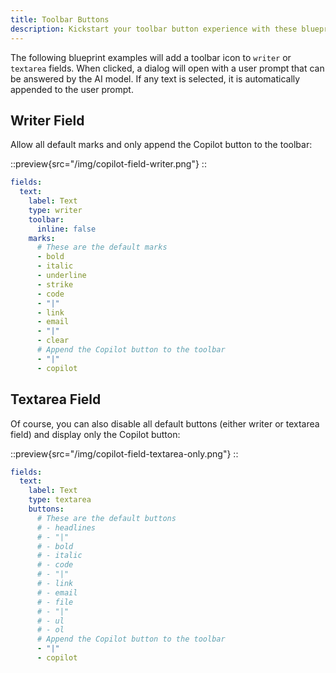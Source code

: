 ```yaml
---
title: Toolbar Buttons
description: Kickstart your toolbar button experience with these blueprint examples.
---
```


The following blueprint examples will add a toolbar icon to `writer` or `textarea` fields. When clicked, a dialog will open with a user prompt that can be answered by the AI model. If any text is selected, it is automatically appended to the user prompt.

## Writer Field

Allow all default marks and only append the Copilot button to the toolbar:

::preview{src="/img/copilot-field-writer.png"}
::

```yaml [pages/default.yml]
fields:
  text:
    label: Text
    type: writer
    toolbar:
      inline: false
    marks:
      # These are the default marks
      - bold
      - italic
      - underline
      - strike
      - code
      - "|"
      - link
      - email
      - "|"
      - clear
      # Append the Copilot button to the toolbar
      - "|"
      - copilot
```

## Textarea Field

Of course, you can also disable all default buttons (either writer or textarea field) and display only the Copilot button:

::preview{src="/img/copilot-field-textarea-only.png"}
::

```yaml [pages/default.yml]
fields:
  text:
    label: Text
    type: textarea
    buttons:
      # These are the default buttons
      # - headlines
      # - "|"
      # - bold
      # - italic
      # - code
      # - "|"
      # - link
      # - email
      # - file
      # - "|"
      # - ul
      # - ol
      # Append the Copilot button to the toolbar
      - "|"
      - copilot
```
